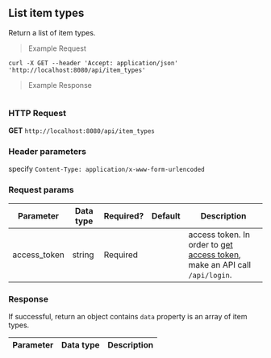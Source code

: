 ## List item types
Return a list of item types.

> Example Request

```shell
curl -X GET --header 'Accept: application/json' 'http://localhost:8080/api/item_types'
```

> Example Response

```json
```

### HTTP Request
**GET** `http://localhost:8080/api/item_types`

### Header parameters
specify `Content-Type: application/x-www-form-urlencoded`

### Request params

| Parameter       | Data type | Required? | Default | Description |
| --------------- | --------- | --------- | ------- | ----------- |
|access_token | string | Required | | access token. In order to [get access token](http://dev01.cc.cloud:49173/public/client_api_docs/#get-an-access-token), make an API call `/api/login`.|


### Response
If successful, return an object contains `data` property is an array of item types.

| Parameter | Data type | Description |
| --------- | --------- | --------- |


